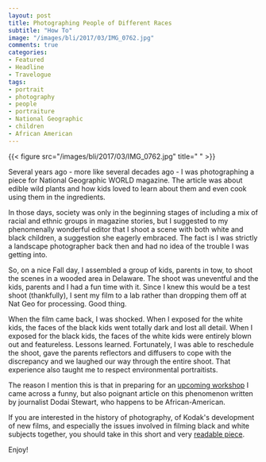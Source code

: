 ```yaml
---
layout: post
title: Photographing People of Different Races
subtitle: "How To"
image: "/images/bli/2017/03/IMG_0762.jpg"
comments: true
categories:
- Featured
- Headline
- Travelogue
tags:
- portrait
- photography
- people
- portraiture
- National Geographic
- children
- African American
---
```


{{< figure src="/images/bli/2017/03/IMG_0762.jpg" title="  " >}}

Several years ago - more like several decades ago - I was photographing a piece for National Geographic WORLD magazine. The article was about edible wild plants and how kids loved to learn about them and even cook using them in the ingredients. 

In those days, society was only in the beginning stages of including a mix of racial and ethnic groups in magazine stories, but I suggested to my phenomenally wonderful editor that I shoot a scene with both white and black children, a suggestion she eagerly embraced. The fact is I was strictly a landscape photographer back then and had no idea of the trouble I was getting into. 

So, on a nice Fall day, I assembled a group of kids, parents in tow, to shoot the scenes in a wooded area in Delaware. The shoot was uneventful and the kids, parents and I had a fun time with it. Since I knew this would be a test shoot (thankfully), I sent my film to a lab rather than dropping them off at Nat Geo for processing. Good thing. 

When the film came back, I was shocked. When I exposed for the white kids, the faces of the black kids went totally dark and lost all detail. When I exposed for the black kids, the faces of the white kids were entirely blown out and featureless. Lessons learned. Fortunately, I was able to reschedule the shoot, gave the parents reflectors and diffusers to cope with the discrepancy and we laughed our way through the entire shoot. That experience also taught me to respect environmental portraitists. 

The reason I mention this is that in preparing for an [upcoming workshop](http://www.lesterpickerphoto.com/workshops/upcoming-workshops.html#blackandwhite) I came across a funny, but also poignant article on this phenomenon written by journalist Dodai Stewart, who happens to be African-American. 

If you are interested in the history of photography, of Kodak's development of new films, and especially the issues involved in filming black and white subjects together, you should take in this short and very [readable piece](http://jezebel.com/the-truth-about-photography-and-brown-skin-1557656792). 

Enjoy!